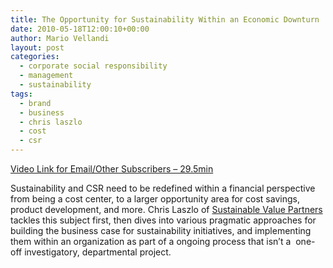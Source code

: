 ```yaml
---
title: The Opportunity for Sustainability Within an Economic Downturn
date: 2010-05-18T12:00:10+00:00
author: Mario Vellandi
layout: post
categories:
  - corporate social responsibility
  - management
  - sustainability
tags:
  - brand
  - business
  - chris laszlo
  - cost
  - csr
---
```

[Video Link for Email/Other Subscribers &#8211; 29.5min](http://vimeo.com/11380376)

Sustainability and CSR need to be redefined within a financial perspective from being a cost center, to a larger opportunity area for cost savings, product development, and more. Chris Laszlo of [Sustainable Value Partners](http://www.sustainablevaluepartners.com/) tackles this subject first, then dives into various pragmatic approaches for building the business case for sustainability initiatives, and implementing them within an organization as part of a ongoing process that isn&#8217;t a  one-off investigatory, departmental project.
